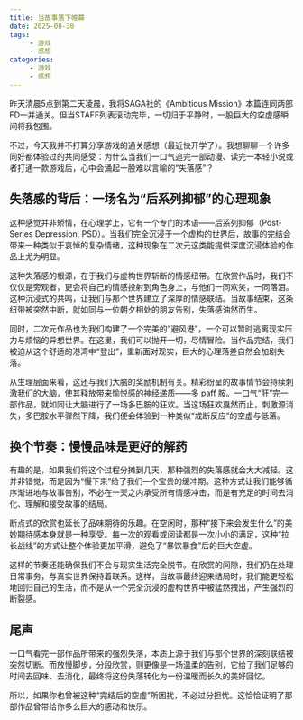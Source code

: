 ```yaml
---
title: 当故事落下帷幕
date: 2025-08-30
tags:
     - 游戏
     - 感想
categories:
     - 游戏
     - 感想
---
```

昨天清晨5点到第二天凌晨，我将SAGA社的《Ambitious Mission》本篇连同两部FD一并通关。但当STAFF列表滚动完毕，一切归于平静时，一股巨大的空虚感瞬间将我包围。

不过，今天我并不打算分享游戏的通关感想（最近快开学了）。我想聊聊一个许多同好都体验过的共同感受：为什么当我们一口气追完一部动漫、读完一本轻小说或者打通一款游戏后，心中会涌起一股难以言喻的“失落感”？

## 失落感的背后：一场名为“后系列抑郁”的心理现象
这种感觉并非矫情，在心理学上，它有一个专门的术语——后系列抑郁（Post-Series Depression, PSD）。当我们完全沉浸于一个虚构的世界后，故事的完结会带来一种类似于哀悼的复杂情绪，这种现象在二次元这类能提供深度沉浸体验的作品上尤为明显。

这种失落感的根源，在于我们与虚构世界斩断的情感纽带。在欣赏作品时，我们不仅仅是旁观者，更会将自己的情感投射到角色身上，与他们一同欢笑，一同落泪。这种沉浸式的共鸣，让我们与那个世界建立了深厚的情感联结。当故事结束，这条纽带被突然中断，就如同与一位朝夕相处的朋友告别，失落感油然而生。

同时，二次元作品也为我们构建了一个完美的“避风港”，一个可以暂时逃离现实压力与烦恼的异想世界。在这里，我们可以抛开一切，尽情冒险。当作品完结，我们被迫从这个舒适的港湾中“登出”，重新面对现实，巨大的心理落差自然会加剧失落。

从生理层面来看，这还与我们大脑的奖励机制有关。精彩纷呈的故事情节会持续刺激我们的大脑，使其释放带来愉悦感的神经递质——多 paff 胺。一口气“肝”完一部作品，就如同让大脑进行了一场多巴胺的狂欢。当这场狂欢戛然而止，刺激源消失，多巴胺水平骤然下降，我们便会体验到一种类似“戒断反应”的空虚与低落。

## 换个节奏：慢慢品味是更好的解药
有趣的是，如果我们将这个过程分摊到几天，那种强烈的失落感就会大大减轻。这并非错觉，而是因为“慢下来”给了我们一个宝贵的缓冲期。这种方式让我们能够循序渐进地与故事告别，不必在一天之内承受所有情感冲击，而是有充足的时间去消化、理解和接受故事的结局。

断点式的欣赏也延长了品味期待的乐趣。在空闲时，那种“接下来会发生什么”的美妙期待感本身就是一种享受。每一次的观看或阅读都是一次小小的满足，这种“拉长战线”的方式让整个体验更加平滑，避免了“暴饮暴食”后的巨大空虚。

这样的节奏还能确保我们不会与现实生活完全脱节。在欣赏的间隙，我们仍在处理日常事务，与真实世界保持着联系。这样，当故事最终迎来结局时，我们能更轻松地回归自己的生活，而不是从一个完全沉浸的虚构世界中被猛然拽出，产生强烈的断裂感。

## 尾声
一口气看完一部作品所带来的强烈失落，本质上源于我们与那个世界的深刻联结被突然切断。而放慢脚步，分段欣赏，则更像是一场温柔的告别，它给了我们足够的时间去回味、去消化，最终将这份失落转化为一份温暖而长久的美好回忆。

所以，如果你也曾被这种“完结后的空虚”所困扰，不必过分担忧。这恰恰证明了那部作品曾带给你多么巨大的感动和快乐。


